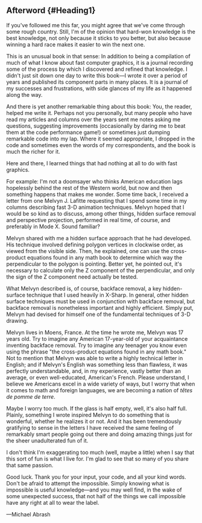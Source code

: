 Afterword {#Heading1}
---------

If you've followed me this far, you might agree that we've come through
some rough country. Still, I'm of the opinion that hard-won knowledge is
the best knowledge, not only because it sticks to you better, but also
because winning a hard race makes it easier to win the next one.

This is an unusual book in that sense: In addition to being a
compilation of much of what I know about fast computer graphics, it is a
journal recording some of the process by which I discovered and refined
that knowledge. I didn't just sit down one day to write this book—I
wrote it over a period of years and published its component parts in
many places. It is a journal of my successes and frustrations, with side
glances of my life as it happened along the way.

And there is yet another remarkable thing about this book: You, the
reader, helped me write it. Perhaps not you personally, but many people
who have read my articles and columns over the years sent me notes
asking me questions, suggesting improvements (occasionally by daring me
to beat them at the code performance game!) or sometimes just dumping
remarkable code into my lap. Where it seemed appropriate, I dropped in
the code and sometimes even the words of my correspondents, and the book
is much the richer for it.

Here and there, I learned things that had nothing at all to do with fast
graphics.

For example: I'm not a doomsayer who thinks American education lags
hopelessly behind the rest of the Western world, but now and then
something happens that makes me wonder. Some time back, I received a
letter from one Melvyn J. Lafitte requesting that I spend some time in
my columns describing fast 3-D animation techniques. Melvyn hoped that I
would be so kind as to discuss, among other things, hidden surface
removal and perspective projection, performed in real time, of course,
and preferably in Mode X. Sound familiar?

Melvyn shared with me a hidden surface approach that he had developed.
His technique involved defining polygon vertices in clockwise order, as
viewed from the visible side. Then, he explained, one can use the
cross-product equations found in any math book to determine which way
the perpendicular to the polygon is pointing. Better yet, he pointed
out, it's necessary to calculate only the Z component of the
perpendicular, and only the sign of the Z component need actually be
tested.

What Melvyn described is, of course, backface removal, a key
hidden-surface technique that I used heavily in X-Sharp. In general,
other hidden surface techniques must be used in conjunction with
backface removal, but backface removal is nonetheless important and
highly efficient. Simply put, Melvyn had devised for himself one of the
fundamental techniques of 3-D drawing.

Melvyn lives in Moens, France. At the time he wrote me, Melvyn was 17
years old. Try to imagine any American 17-year-old of your acquaintance
inventing backface removal. Try to imagine any teenager you know even
using the phrase "the cross-product equations found in any math book."
Not to mention that Melvyn was able to write a highly technical letter
in English; and if Melvyn's English was something less than flawless, it
was perfectly understandable, and, in my experience, vastly better than
an average, or even well-educated, American's French. Please understand,
I believe we Americans excel in a wide variety of ways, but I worry that
when it comes to math and foreign languages, we are becoming a nation of
*têtes de pomme de terre*.

Maybe I worry too much. If the glass is half empty, well, it's also half
full. Plainly, something I wrote inspired Melvyn to do something that is
wonderful, whether he realizes it or not. And it has been tremendously
gratifying to sense in the letters I have received the same feeling of
remarkably smart people going out there and doing amazing things just
for the sheer unadulterated fun of it.

I don't think I'm exaggerating too much (well, maybe a little) when I
say that this sort of fun is what I live for. I'm glad to see that so
many of you share that same passion.

Good luck. Thank you for your input, your code, and all your kind words.
Don't be afraid to attempt the impossible. Simply knowing what is
impossible is useful knowledge—and you may well find, in the wake of
some unexpected success, that not half of the things we call impossible
have any right at all to wear the label.

—Michael Abrash
